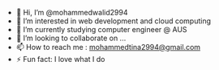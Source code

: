 - 👋 Hi, I’m @mohammedwalid2994
- 👀 I’m interested in web development and cloud computing
- 🌱 I’m currently studying computer engineer @ AUS
- 💞️ I’m looking to collaborate on ...
- 📫 How to reach me : mohammedtina2994@gmail.com
- ⚡ Fun fact: I love what I do

<!---
mohammedwalid2994/mohammedwalid2994 is a ✨ special ✨ repository because its `README.md` (this file) appears on your GitHub profile.
You can click the Preview link to take a look at your changes.
--->
